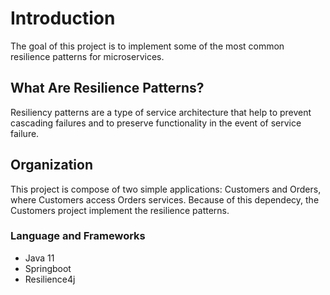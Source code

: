 # Introduction

The goal of this project is to implement some of the most common resilience patterns for microservices.

## What Are Resilience Patterns?

Resiliency patterns are a type of service architecture that help to prevent cascading failures and to preserve functionality in the event of service failure.

## Organization

This project is compose of two simple applications: Customers and Orders, where Customers access Orders services. Because of this dependecy, the Customers project implement the resilience patterns.

### Language and Frameworks

* Java 11
* Springboot
* Resilience4j